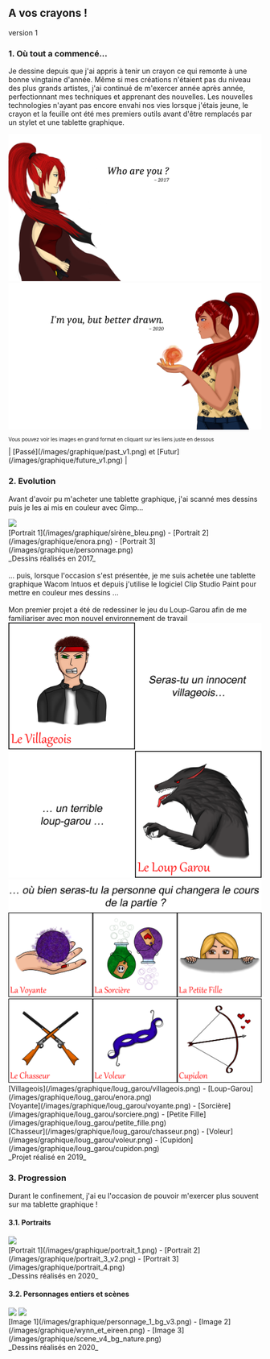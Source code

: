 ## A vos crayons !

version 1

### 1. Où tout a commencé...

Je dessine depuis que j'ai appris à tenir un crayon ce qui remonte à une bonne vingtaine d'année. Même si mes créations n'étaient pas du niveau des plus grands artistes, j'ai 
continué de m'exercer année après année, perfectionnant mes techniques et apprenant des nouvelles.
Les nouvelles technologies n'ayant pas encore envahi nos vies lorsque j'étais jeune, le crayon et la feuille ont été mes premiers outils avant d'être remplacés par un stylet et 
une tablette graphique.

<img src="images/graphique/past_v1.png"/>
<img src="images/graphique/future_v1.png"/>
<p style="font-size:10px">Vous pouvez voir les images en grand format en cliquant sur les liens juste en dessous</p>
| [Passé](/images/graphique/past_v1.png) et [Futur](/images/graphique/future_v1.png) |

### 2. Evolution

Avant d'avoir pu m'acheter une tablette graphique, j'ai scanné mes dessins puis je les ai mis en couleur avec Gimp...

<img src="images/graphique/portrait2017.png"/>
<br>
[Portrait 1](/images/graphique/sirène_bleu.png) - [Portrait 2](/images/graphique/enora.png) - [Portrait 3](/images/graphique/personnage.png)
<br>
_Dessins réalisés en 2017_
<br><br>
... puis, lorsque l'occasion s'est présentée, je me suis achetée une tablette graphique Wacom Intuos et depuis j'utilise le logiciel Clip Studio Paint pour mettre en couleur 
mes dessins ...
<br><br>
Mon premier projet a été de redessiner le jeu du Loup-Garou afin de me familiariser avec mon nouvel environnement de travail

<img src="images/graphique/loup_garou/lg_v.png"/>
<img src="images/graphique/loup_garou/lg_lg.png"/>
<img src="images/graphique/loup_garou/texte.png"/>
<img src="images/graphique/loup_garou/lg_p1.png"/>
<img src="images/graphique/loup_garou/lg_p2.png"/>
<br>
[Villageois](/images/graphique/loug_garou/villageois.png) - [Loup-Garou](/images/graphique/loug_garou/enora.png)
<br>
[Voyante](/images/graphique/loug_garou/voyante.png) - [Sorcière](/images/graphique/loug_garou/sorciere.png) - [Petite Fille](/images/graphique/loug_garou/petite_fille.png)
<br>
[Chasseur](/images/graphique/loug_garou/chasseur.png) - [Voleur](/images/graphique/loug_garou/voleur.png) - [Cupidon](/images/graphique/loug_garou/cupidon.png)
<br>
_Projet réalisé en 2019_

### 3. Progression

Durant le confinement, j'ai eu l'occasion de pouvoir m'exercer plus souvent sur ma tablette graphique !

#### 3.1. Portraits

<img src="images/graphique/portrait2020.png"/>
<br>
[Portrait 1](/images/graphique/portrait_1.png) - [Portrait 2](/images/graphique/portrait_3_v2.png) - [Portrait 3](/images/graphique/portrait_4.png)
<br>
_Dessins réalisés en 2020_

#### 3.2. Personnages entiers et scènes

<img src="images/graphique/scene2020.png"/>
<img src="images/graphique/scene_v4_bg_nature.png"/>
<br>
[Image 1](/images/graphique/personnage_1_bg_v3.png) - [Image 2](/images/graphique/wynn_et_eireen.png) - [Image 3](/images/graphique/scene_v4_bg_nature.png)
<br>
_Dessins réalisés en 2020_
